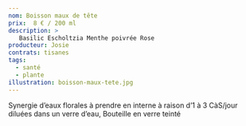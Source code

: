 ```yaml
---
nom: Boisson maux de tête
prix:  8 € / 200 ml
description: >
   Basilic Escholtzia Menthe poivrée Rose
producteur: Josie
contrats: tisanes
tags: 
  - santé
  - plante
illustration: boisson-maux-tete.jpg
---
```


Synergie d’eaux florales à prendre en interne à raison d’1 à 3 CàS/jour diluées dans un verre d’eau, Bouteille en verre teinté